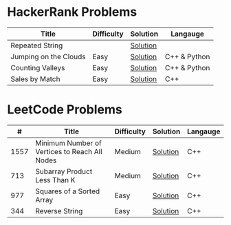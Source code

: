 # HackerRank Problems

| Title              | Difficulty | Solution   | Langauge   |
|--------------------|------------|------------|------------|
|  Repeated String    |        | [Solution]()  |    |
|  Jumping on the Clouds    | Easy       | [Solution](HackerRank/JumpingOnTheClouds)  |  C++ & Python  |
|  Counting Valleys    | Easy       | [Solution](HackerRank/CountingValleys)  |  C++ & Python  |
|  Sales by Match    | Easy       | [Solution](HackerRank/SalesByMatch)  |  C++  |



# LeetCode Problems

| #   | Title              | Difficulty | Solution   | Langauge   |
|-----|--------------------|------------|------------|------------|
| 1557   |  Minimum Number of Vertices to Reach All Nodes    | Medium       | [Solution](LeetCode/1557)  |  C++  |
| 713   |  Subarray Product Less Than K    | Medium       | [Solution](LeetCode/713)  |  C++  |
| 977   |  Squares of a Sorted Array    | Easy       | [Solution](LeetCode/977)  |  C++  |
| 344   |  Reverse String    | Easy       | [Solution](LeetCode/344)  |  C++  |


